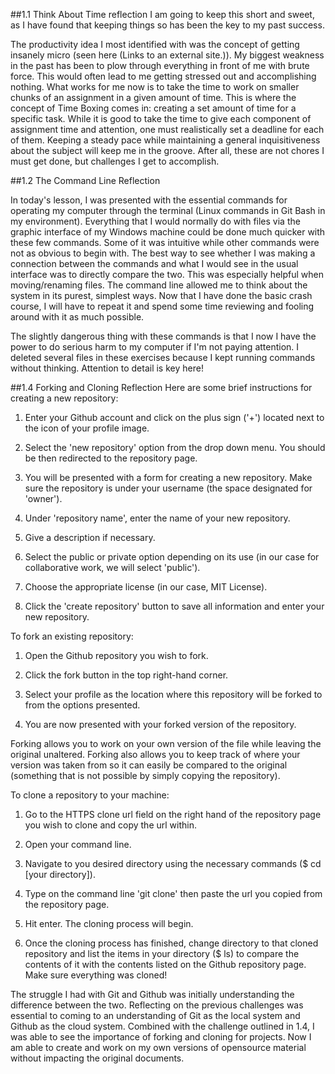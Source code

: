 ##1.1 Think About Time reflection
I am going to keep this short and sweet, as I have found that keeping things so has been the key to my past success. 

The productivity idea I most identified with was the concept of getting insanely micro (seen here (Links to an external site.)). My biggest weakness in the past has been to plow through everything in front of me with brute force. This would often lead to me getting stressed out and accomplishing nothing. What works for me now is to take the time to work on smaller chunks of an assignment in a given amount of time. This is where the concept of Time Boxing comes in: creating a set amount of time for a specific task. While it is good to take the time to give each component of assignment time and attention, one must realistically set a deadline for each of them. Keeping a steady pace while maintaining a general inquisitiveness about the subject will keep me in the groove. After all, these are not chores I must get done, but challenges I get to accomplish. 


##1.2 The Command Line Reflection

In today's lesson, I was presented with the essential commands for operating my computer through the terminal (Linux commands in Git Bash in my environment). Everything that I would normally do with files via the graphic interface of my Windows machine could be done much quicker with these few commands. Some of it was intuitive while other commands were not as obvious to begin with. The best way to see whether I was making a connection between the commands and what I would see in the usual interface was to directly compare the two. This was especially helpful when moving/renaming files. The command line allowed me to think about the system in its purest, simplest ways. Now that I have done the basic crash course, I will have to repeat it and spend some time reviewing and fooling around with it as much possible.

The slightly dangerous thing with these commands is that I now I have the power to do serious harm to my computer if I'm not paying attention. I deleted several files in these exercises because I kept running commands without thinking. Attention to detail is key here!


##1.4 Forking and Cloning Reflection
Here are some brief instructions for creating a new repository:

1. Enter your Github account and click on the plus sign ('+') located next to the icon of your profile image. 

2. Select the 'new repository' option from the drop down menu. You should be then redirected to the repository page. 

3. You will be presented with a form for creating a new repository. Make sure the repository is under your username (the space designated for 'owner').

4. Under 'repository name', enter the name of your new repository. 

5. Give a description if necessary. 

6. Select the public or private option depending on its use (in our case for collaborative work, we will select 'public').

7. Choose the appropriate license (in our case, MIT License).

8. Click the 'create repository' button to save all information and enter your new repository. 

 

To fork an existing repository:

1. Open the Github repository you wish to fork.

2. Click the fork button in the top right-hand corner.

3. Select your profile as the location where this repository will be forked to from the options presented.

4. You are now presented with your forked version of the repository. 

Forking allows you to work on your own version of the file while leaving the original unaltered. Forking also allows you to keep track of where your version was taken from so it can easily be compared to the original (something that is not possible by simply copying the repository). 

To clone a repository to your machine:

1. Go to the HTTPS clone url field on the right hand of the repository page you wish to clone and copy the url within.

2. Open your command line.

3. Navigate to you desired directory using the necessary commands ($ cd [your directory]).

4. Type on the command line 'git clone' then paste the url you copied from the repository page. 

5. Hit enter. The cloning process will begin. 

6. Once the cloning process has finished, change directory to that cloned repository and list the items in your directory ($ ls) to compare the contents of it with the contents listed on the Github repository page. Make sure everything was cloned!

 

The struggle I had with Git and Github was initially understanding the difference between the two. Reflecting on the previous challenges was essential to coming to an understanding of Git as the local system and Github as the cloud system. Combined with the challenge outlined in 1.4, I was able to see the importance of forking and cloning for projects. Now I am able to create and work on my own versions of opensource material without impacting the original documents. 